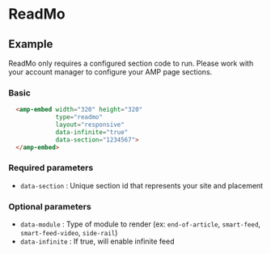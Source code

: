 <!---
Copyright 2019 The AMP HTML Authors. All Rights Reserved.

Licensed under the Apache License, Version 2.0 (the "License");
you may not use this file except in compliance with the License.
You may obtain a copy of the License at

      http://www.apache.org/licenses/LICENSE-2.0

Unless required by applicable law or agreed to in writing, software
distributed under the License is distributed on an "AS-IS" BASIS,
WITHOUT WARRANTIES OR CONDITIONS OF ANY KIND, either express or implied.
See the License for the specific language governing permissions and
limitations under the License.
-->

# ReadMo

## Example

ReadMo only requires a configured section code to run. Please work with your account manager to configure your AMP page sections.

### Basic

```html
  <amp-embed width="320" height="320"
             type="readmo"
             layout="responsive"
             data-infinite="true"
             data-section="1234567">
  </amp-embed>
```

### Required parameters

- `data-section` : Unique section id that represents your site and placement

### Optional parameters

- `data-module` : Type of module to render (ex: `end-of-article`, `smart-feed`, `smart-feed-video`, `side-rail`)
- `data-infinite` : If true, will enable infinite feed
